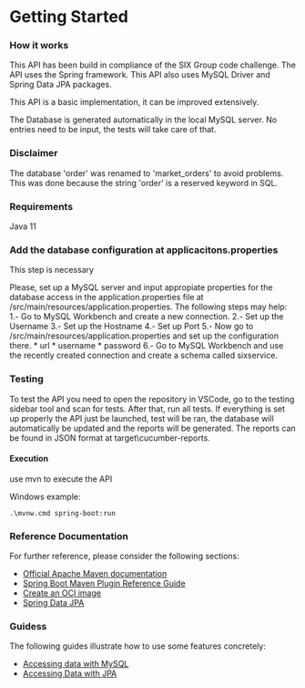 # Getting Started

### How it works
This API has been build in compliance of the SIX Group code challenge. The API uses the Spring framework.
This API also uses MySQL Driver and Spring Data JPA packages.

This API is a basic implementation, it can be improved extensively. 

The Database is generated automatically in the local MySQL server. No entries need to be input, the tests will take care of that.

### Disclaimer
The database 'order' was renamed to 'market_orders' to avoid problems. This was done because the string 'order' is a reserved keyword in SQL.

### Requirements
Java 11

### Add the database configuration at applicacitons.properties 
This step is necessary

Please, set up a MySQL server and input appropiate properties for the database access in the application.properties file at /src/main/resources/application.properties. The following steps may help:
    1.- Go to MySQL Workbench and create a new connection.
    2.- Set up the Username
    3.- Set up the Hostname
    4.- Set up Port
    5.- Now go to /src/main/resources/application.properties and set up the configuration there.
        * url 
        * username 
        * password
    6.- Go to MySQL Workbench and use the recently created connection and create a schema called sixservice.

### Testing
To test the API you need to open the repository in VSCode, go to the testing sidebar tool and scan for tests. After that, run all tests. If everything is set up properly the API just be launched, test will be ran, the database will automatically be updated and the reports will be generated. The reports can be found in JSON format at target\cucumber-reports.

#### Execution
use mvn to execute the API

Windows example:

    .\mvnw.cmd spring-boot:run

### Reference Documentation
For further reference, please consider the following sections:

* [Official Apache Maven documentation](https://maven.apache.org/guides/index.html)
* [Spring Boot Maven Plugin Reference Guide](https://docs.spring.io/spring-boot/docs/3.0.2/maven-plugin/reference/html/)
* [Create an OCI image](https://docs.spring.io/spring-boot/docs/3.0.2/maven-plugin/reference/html/#build-image)
* [Spring Data JPA](https://docs.spring.io/spring-boot/docs/3.0.2/reference/htmlsingle/#data.sql.jpa-and-spring-data)

### Guidess
The following guides illustrate how to use some features concretely:

* [Accessing data with MySQL](https://spring.io/guides/gs/accessing-data-mysql/)
* [Accessing Data with JPA](https://spring.io/guides/gs/accessing-data-jpa/)












